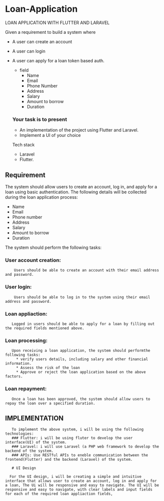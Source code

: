 # Loan-Application
LOAN APPLICATION WITH FLUTTER AND LARAVEL

Given a requirement to build a system where 

* A user can create an account
* A user can login
* A user can apply for a loan token based auth.
   * field
     * Name 
     * Email
     * Phone Number
     * Address 
     * Salary 
     * Amount to borrow
     * Duration
     
     
  ### Your task is to present
    * An implementation of the project using Flutter and Laravel.
    * Implement a UI of your choice
    
    Tech stack
    
    * Laravel 
    * Flutter.


## Requirement
  The system should allow users to create an account, log in, and apply for a loan using basic authentication. The following details will be collected during the loan application process:
  
 * Name
 * Email
 * Phone number
 * Address
 * Salary
 * Amount to borrow
 * Duration

The system should perform the following tasks:

### User account creation: 
        Users should be able to create an account with their email address and password.
### User login: 
        Users should be able to log in to the system using their email address and password.
### Loan appliaction:
       Logged in users should be able to apply for a loan by filling out the required fields mentioned above.
### Loan processing: 
       Upon receiving a loan application, the system should performthe following tasks:
         * verify users details, including salary and other financial information.
         * Assess the risk of the loan
         * Approve or reject the loan application based on the above factors.
         
### Loan repayment: 
       Once a loan has been approved, the system should allow users to repay the loan over a specified duration.
       
      
      
## IMPLEMENTATION
       
       To implement the above system, i will be using the following technologies:
       ### Flutter: i will be using fluter to develop the user interface(UI) of the system.
       ### Laravel: i will use Laravel (a PHP web framework to develop the backend of the system.
       ### APIs: Use RESTful APIs to eneble communication between the frontend(Flutter) and the backend (Laravel) of the system.
       
       # UI Design 
       
      For the UI design, i will be creating a simple and intuitive interface that allows user to create an account, log in and apply for a loan, The Ui will be responsive and easy to navigate. The UI will be responsive and easy to navigate, with clear labels and input fields for each of the required loan appliaction fields,
       
       
